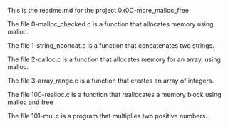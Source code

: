 This is the readme.md for the project 0x0C-more_malloc_free

The file 0-malloc_checked.c is a function that allocates memory using malloc.

The file 1-string_nconcat.c is a function that concatenates two strings.

The file 2-calloc.c is a function that allocates memory for an array, using malloc.

The file 3-array_range.c is a function that creates an array of integers.

The file 100-realloc.c is a function that reallocates a memory block using malloc and free

The file 101-mul.c is a program that multiplies two positive numbers.


